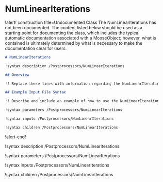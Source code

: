 # NumLinearIterations

!alert! construction title=Undocumented Class
The NumLinearIterations has not been documented. The content listed below should be used as a starting point for
documenting the class, which includes the typical automatic documentation associated with a
MooseObject; however, what is contained is ultimately determined by what is necessary to make the
documentation clear for users.

```markdown
# NumLinearIterations

!syntax description /Postprocessors/NumLinearIterations

## Overview

!! Replace these lines with information regarding the NumLinearIterations object.

## Example Input File Syntax

!! Describe and include an example of how to use the NumLinearIterations object.

!syntax parameters /Postprocessors/NumLinearIterations

!syntax inputs /Postprocessors/NumLinearIterations

!syntax children /Postprocessors/NumLinearIterations
```
!alert-end!

!syntax description /Postprocessors/NumLinearIterations

!syntax parameters /Postprocessors/NumLinearIterations

!syntax inputs /Postprocessors/NumLinearIterations

!syntax children /Postprocessors/NumLinearIterations
